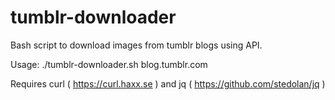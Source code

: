 # tumblr-downloader
Bash script to download images from tumblr blogs using API.

Usage:
./tumblr-downloader.sh blog.tumblr.com

Requires curl ( https://curl.haxx.se ) and jq ( https://github.com/stedolan/jq )
